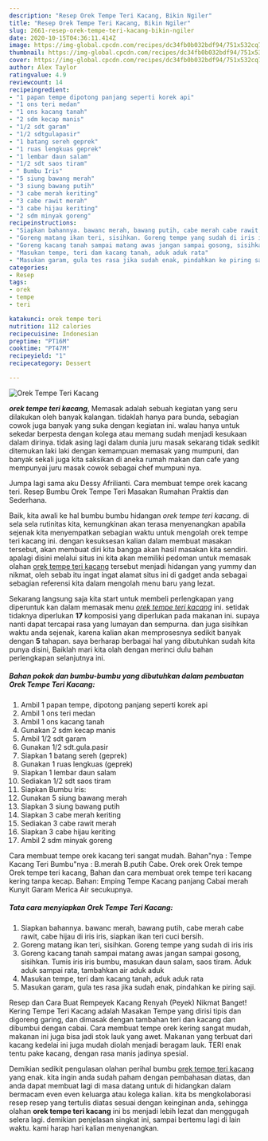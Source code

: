 ```yaml
---
description: "Resep Orek Tempe Teri Kacang, Bikin Ngiler"
title: "Resep Orek Tempe Teri Kacang, Bikin Ngiler"
slug: 2661-resep-orek-tempe-teri-kacang-bikin-ngiler
date: 2020-10-15T04:36:11.414Z
image: https://img-global.cpcdn.com/recipes/dc34fb0b032bdf94/751x532cq70/orek-tempe-teri-kacang-foto-resep-utama.jpg
thumbnail: https://img-global.cpcdn.com/recipes/dc34fb0b032bdf94/751x532cq70/orek-tempe-teri-kacang-foto-resep-utama.jpg
cover: https://img-global.cpcdn.com/recipes/dc34fb0b032bdf94/751x532cq70/orek-tempe-teri-kacang-foto-resep-utama.jpg
author: Alex Taylor
ratingvalue: 4.9
reviewcount: 14
recipeingredient:
- "1 papan tempe dipotong panjang seperti korek api"
- "1 ons teri medan"
- "1 ons kacang tanah"
- "2 sdm kecap manis"
- "1/2 sdt garam"
- "1/2 sdtgulapasir"
- "1 batang sereh geprek"
- "1 ruas lengkuas geprek"
- "1 lembar daun salam"
- "1/2 sdt saos tiram"
- " Bumbu Iris"
- "5 siung bawang merah"
- "3 siung bawang putih"
- "3 cabe merah keriting"
- "3 cabe rawit merah"
- "3 cabe hijau keriting"
- "2 sdm minyak goreng"
recipeinstructions:
- "Siapkan bahannya. bawanc merah, bawang putih, cabe merah cabe rawit, cabe hijau di iris iris, siapkan ikan teri cuci bersih."
- "Goreng matang ikan teri, sisihkan. Goreng tempe yang sudah di iris iris"
- "Goreng kacang tanah sampai matang awas jangan sampai gosong, sisihkan. Tumis iris iris bumbu, masukan daun salam, saos tiram. Aduk aduk sampai rata, tambahkan air aduk aduk"
- "Masukan tempe, teri dam kacang tanah, aduk aduk rata"
- "Masukan garam, gula tes rasa jika sudah enak, pindahkan ke piring saji."
categories:
- Resep
tags:
- orek
- tempe
- teri

katakunci: orek tempe teri 
nutrition: 112 calories
recipecuisine: Indonesian
preptime: "PT16M"
cooktime: "PT47M"
recipeyield: "1"
recipecategory: Dessert

---
```



![Orek Tempe Teri Kacang](https://img-global.cpcdn.com/recipes/dc34fb0b032bdf94/751x532cq70/orek-tempe-teri-kacang-foto-resep-utama.jpg)

<b><i>orek tempe teri kacang</i></b>, Memasak adalah sebuah kegiatan yang seru dilakukan oleh banyak kalangan. tidaklah hanya para bunda, sebagian cowok juga banyak yang suka dengan kegiatan ini. walau hanya untuk sekedar berpesta dengan kolega atau memang sudah menjadi kesukaan dalam dirinya. tidak asing lagi dalam dunia juru masak sekarang tidak sedikit ditemukan laki laki dengan kemampuan memasak yang mumpuni, dan banyak sekali juga kita saksikan di aneka rumah makan dan cafe yang mempunyai juru masak cowok sebagai chef mumpuni nya.

Jumpa lagi sama aku Dessy Afrilianti. Cara membuat tempe orek kacang teri. Resep Bumbu Orek Tempe Teri Masakan Rumahan Praktis dan Sederhana.

Baik, kita awali ke hal bumbu bumbu hidangan <i>orek tempe teri kacang</i>. di sela sela rutinitas kita, kemungkinan akan terasa menyenangkan apabila sejenak kita menyempatkan sebagian waktu untuk mengolah orek tempe teri kacang ini. dengan kesuksesan kalian dalam membuat masakan tersebut, akan membuat diri kita bangga akan hasil masakan kita sendiri. apalagi disini melalui situs ini kita akan memiliki pedoman untuk memasak olahan <u>orek tempe teri kacang</u> tersebut menjadi hidangan yang yummy dan nikmat, oleh sebab itu ingat ingat alamat situs ini di gadget anda sebagai sebagian referensi kita dalam mengolah menu baru yang lezat.


Sekarang langsung saja kita start untuk membeli perlengkapan yang diperuntuk kan dalam memasak menu <u><i>orek tempe teri kacang</i></u> ini. setidak tidaknya diperlukan <b>17</b> komposisi yang diperlukan pada makanan ini. supaya nanti dapat tercapai rasa yang lumayan dan sempurna. dan juga sisihkan waktu anda sejenak, karena kalian akan memprosesnya sedikit banyak dengan <b>5</b> tahapan. saya berharap berbagai hal yang dibutuhkan sudah kita punya disini, Baiklah mari kita olah dengan merinci dulu bahan perlengkapan selanjutnya ini.

<!--inarticleads1-->

##### Bahan pokok dan bumbu-bumbu yang dibutuhkan dalam pembuatan Orek Tempe Teri Kacang:

1. Ambil 1 papan tempe, dipotong panjang seperti korek api
1. Ambil 1 ons teri medan
1. Ambil 1 ons kacang tanah
1. Gunakan 2 sdm kecap manis
1. Ambil 1/2 sdt garam
1. Gunakan 1/2 sdt.gula.pasir
1. Siapkan 1 batang sereh (geprek)
1. Gunakan 1 ruas lengkuas (geprek)
1. Siapkan 1 lembar daun salam
1. Sediakan 1/2 sdt saos tiram
1. Siapkan  Bumbu Iris:
1. Gunakan 5 siung bawang merah
1. Siapkan 3 siung bawang putih
1. Siapkan 3 cabe merah keriting
1. Sediakan 3 cabe rawit merah
1. Siapkan 3 cabe hijau keriting
1. Ambil 2 sdm minyak goreng


Cara membuat tempe orek kacang teri sangat mudah. Bahan&#34;nya : Tempe Kacang Teri Bumbu&#34;nya : B.merah B.putih Cabe. Orek orek Orek tempe Orek tempe teri kacang, Bahan dan cara membuat orek tempe teri kacang kering tanpa kecap. Bahan: Emping Tempe Kacang panjang Cabai merah Kunyit Garam Merica Air secukupnya. 

<!--inarticleads2-->

##### Tata cara menyiapkan Orek Tempe Teri Kacang:

1. Siapkan bahannya. bawanc merah, bawang putih, cabe merah cabe rawit, cabe hijau di iris iris, siapkan ikan teri cuci bersih.
1. Goreng matang ikan teri, sisihkan. Goreng tempe yang sudah di iris iris
1. Goreng kacang tanah sampai matang awas jangan sampai gosong, sisihkan. Tumis iris iris bumbu, masukan daun salam, saos tiram. Aduk aduk sampai rata, tambahkan air aduk aduk
1. Masukan tempe, teri dam kacang tanah, aduk aduk rata
1. Masukan garam, gula tes rasa jika sudah enak, pindahkan ke piring saji.


Resep dan Cara Buat Rempeyek Kacang Renyah (Peyek) Nikmat Banget! Kering Tempe Teri Kacang adalah Masakan Tempe yang dirisi tipis dan digoreng garing, dan dimasak dengan tambahan teri dan kacang dan dibumbui dengan cabai. Cara membuat tempe orek kering sangat mudah, makanan ini juga bisa jadi stok lauk yang awet. Makanan yang terbuat dari kacang kedelai ini juga mudah diolah menjadi beragam lauk. TERI enak tentu pake kacang, dengan rasa manis jadinya spesial. 

Demikian sedikit pengulasan olahan perihal bumbu <u>orek tempe teri kacang</u> yang enak. kita ingin anda sudah paham dengan pembahasan diatas, dan anda dapat membuat lagi di masa datang untuk di hidangkan dalam bermacam even even keluarga atau kolega kalian. kita bs mengkolaborasi resep resep yang tertulis diatas sesuai dengan keinginan anda, sehingga olahan <b>orek tempe teri kacang</b> ini bs menjadi lebih lezat dan menggugah selera lagi. demikian penjelasan singkat ini, sampai bertemu lagi di lain waktu. kami harap hari kalian menyenangkan.

